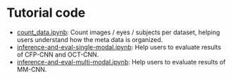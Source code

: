 # Tutorial code

+ [count_data.ipynb](count_data.ipynb): Count images / eyes / subjects per dataset, helping users understand how the meta data is organized.
+ [inference-and-eval-single-modal.ipynb](inference-and-eval-single-modal.ipynb): Help users to evaluate results of CFP-CNN and OCT-CNN.
+ [inference-and-eval-multi-modal.ipynb](inference-and-eval-multi-modal.ipynb): Help users to evaluate results of MM-CNN.

